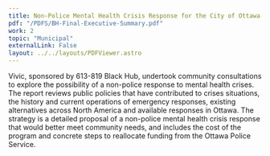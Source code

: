 ```yaml
---
title: Non-Police Mental Health Crisis Response for the City of Ottawa
pdf: "/PDFS/BH-Final-Executive-Summary.pdf"
work: 2
topic: "Municipal"
externalLink: False
layout: ../../layouts/PDFViewer.astro
---
```

Vivic, sponsored by 613-819 Black Hub, undertook community consultations to explore the possibility of a non-police response to mental health crises. The report reviews public policies that have contributed to crises situations, the history and current operations of emergency responses, existing alternatives across North America and available responses in Ottawa. The strategy is a detailed proposal of a non-police mental health crisis response that would better meet community needs, and includes the cost of the program and concrete steps to reallocate funding from the Ottawa Police Service.
